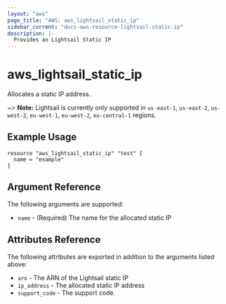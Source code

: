 ```yaml
---
layout: "aws"
page_title: "AWS: aws_lightsail_static_ip"
sidebar_current: "docs-aws-resource-lightsail-static-ip"
description: |-
  Provides an Lightsail Static IP
---
```


# aws\_lightsail\_static\_ip

Allocates a static IP address.

~> **Note:** Lightsail is currently only supported in `us-east-1`, `us-east-2`, `us-west-2`, `eu-west-1`, `eu-west-2`, `eu-central-1` regions.

## Example Usage

```hcl
resource "aws_lightsail_static_ip" "test" {
  name = "example"
}
```

## Argument Reference

The following arguments are supported:

* `name` - (Required) The name for the allocated static IP

## Attributes Reference

The following attributes are exported in addition to the arguments listed above:

* `arn` - The ARN of the Lightsail static IP
* `ip_address` - The allocated static IP address
* `support_code` - The support code.
